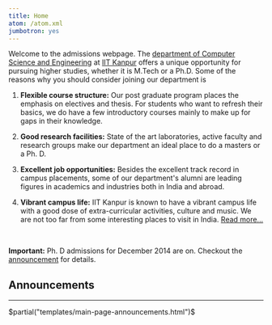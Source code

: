 ```yaml
---
title: Home
atom: /atom.xml
jumbotron: yes
---
```


Welcome to the admissions webpage. The
[department of Computer Science and Engineering][cse] at
[IIT Kanpur][iitk] offers a unique opportunity for pursuing higher
studies, whether it is M.Tech or a Ph.D. Some of the reasons why you
should consider joining our department is

1. **Flexible course structure:** Our post graduate program places the
  emphasis on electives and thesis. For students who want to refresh
  their basics, we do have a few introductory courses mainly to make up
  for gaps in their knowledge.

2. **Good research facilities:** State of the art laboratories, active
   faculty and research groups make our department an ideal place to
   do a masters or a Ph. D.

3. **Excellent job opportunities:** Besides the excellent track record
   in campus placements, some of our department's alumni are leading
   figures in academics and industries both in India and abroad.

4. **Vibrant campus life:** IIT Kanpur is known to have a vibrant
   campus life with a good dose of extra-curricular activities, culture
   and music. We are not too far from some interesting places to visit in
   India. <a class="btn btn-default pull-right" href="/why/">
   Read more...</a>

<br/>

<div class="alert alert-danger">

**Important:** Ph. D admissions for December 2014 are on. Checkout the
  [announcement][phd2014-ann] for details.

</div>


## Announcements

<hr/>

$partial("templates/main-page-announcements.html")$


[ann]: </announcements.html> "Read all $announcecount$"
[doaa]: <http://www.iitk.ac.in/doaa/DOAA/admissions.html>
[dec2014]: <http://www.iitk.ac.in/doaa/DOAA/admission2014_2.htm>
[phd2014-ann]: </announcements/2014-10-22-Ph.D-admission-December-2014/>
[cse]: <http://cse.iitk.ac.in/>
[iitk]: <http://www.iitk.ac.in/>
